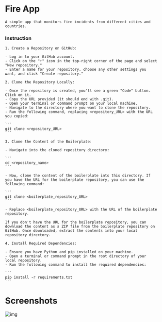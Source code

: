 # Fire App

    A simple app that monitors fire incidents from different cities and countries.

### Instruction

    1. Create a Repository on GitHub:

    - Log in to your GitHub account.
    - Click on the "+" icon in the top-right corner of the page and select "New repository."
    - Enter a name for your repository, choose any other settings you want, and click "Create repository."

    2. Clone the Repository Locally:

    - Once the repository is created, you'll see a green "Code" button. Click on it.
    - Copy the URL provided (it should end with .git).
    - Open your terminal or command prompt on your local machine.
    - Navigate to the directory where you want to clone the repository.
    - Run the following command, replacing <repository_URL> with the URL you copied:

    ```
    git clone <repository_URL>
    ```

    3. Clone the Content of the Boilerplate:

    - Navigate into the cloned repository directory:

    ```
    cd <repository_name>
    ```

    - Now, clone the content of the boilerplate into this directory. If you have the URL for the boilerplate repository, you can use the following command:

    ```
    git clone <boilerplate_repository_URL>
    ```

    - Replace <boilerplate_repository_URL> with the URL of the boilerplate repository.

    If you don't have the URL for the boilerplate repository, you can download the content as a ZIP file from the boilerplate repository on GitHub. Once downloaded, extract the contents into your local repository directory.

    4. Install Required Dependencies:

    - Ensure you have Python and pip installed on your machine.
    - Open a terminal or command prompt in the root directory of your local repository.
    - Run the following command to install the required dependencies:

    ```
    pip install -r requirements.txt
    ```

# Screenshots

![img](https://github.com/Norkizah/Fireapp/blob/main/Projectsite/assets/png.png?raw=true)
